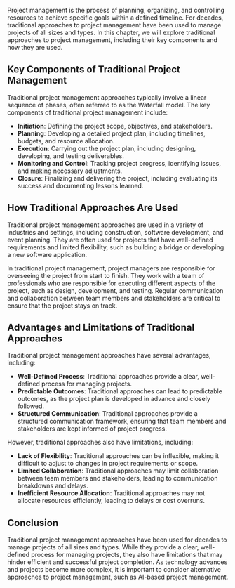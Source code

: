 
Project management is the process of planning, organizing, and controlling resources to achieve specific goals within a defined timeline. For decades, traditional approaches to project management have been used to manage projects of all sizes and types. In this chapter, we will explore traditional approaches to project management, including their key components and how they are used.

Key Components of Traditional Project Management
------------------------------------------------

Traditional project management approaches typically involve a linear sequence of phases, often referred to as the Waterfall model. The key components of traditional project management include:

* **Initiation**: Defining the project scope, objectives, and stakeholders.
* **Planning**: Developing a detailed project plan, including timelines, budgets, and resource allocation.
* **Execution**: Carrying out the project plan, including designing, developing, and testing deliverables.
* **Monitoring and Control**: Tracking project progress, identifying issues, and making necessary adjustments.
* **Closure**: Finalizing and delivering the project, including evaluating its success and documenting lessons learned.

How Traditional Approaches Are Used
-----------------------------------

Traditional project management approaches are used in a variety of industries and settings, including construction, software development, and event planning. They are often used for projects that have well-defined requirements and limited flexibility, such as building a bridge or developing a new software application.

In traditional project management, project managers are responsible for overseeing the project from start to finish. They work with a team of professionals who are responsible for executing different aspects of the project, such as design, development, and testing. Regular communication and collaboration between team members and stakeholders are critical to ensure that the project stays on track.

Advantages and Limitations of Traditional Approaches
----------------------------------------------------

Traditional project management approaches have several advantages, including:

* **Well-Defined Process**: Traditional approaches provide a clear, well-defined process for managing projects.
* **Predictable Outcomes**: Traditional approaches can lead to predictable outcomes, as the project plan is developed in advance and closely followed.
* **Structured Communication**: Traditional approaches provide a structured communication framework, ensuring that team members and stakeholders are kept informed of project progress.

However, traditional approaches also have limitations, including:

* **Lack of Flexibility**: Traditional approaches can be inflexible, making it difficult to adjust to changes in project requirements or scope.
* **Limited Collaboration**: Traditional approaches may limit collaboration between team members and stakeholders, leading to communication breakdowns and delays.
* **Inefficient Resource Allocation**: Traditional approaches may not allocate resources efficiently, leading to delays or cost overruns.

Conclusion
----------

Traditional project management approaches have been used for decades to manage projects of all sizes and types. While they provide a clear, well-defined process for managing projects, they also have limitations that may hinder efficient and successful project completion. As technology advances and projects become more complex, it is important to consider alternative approaches to project management, such as AI-based project management.
